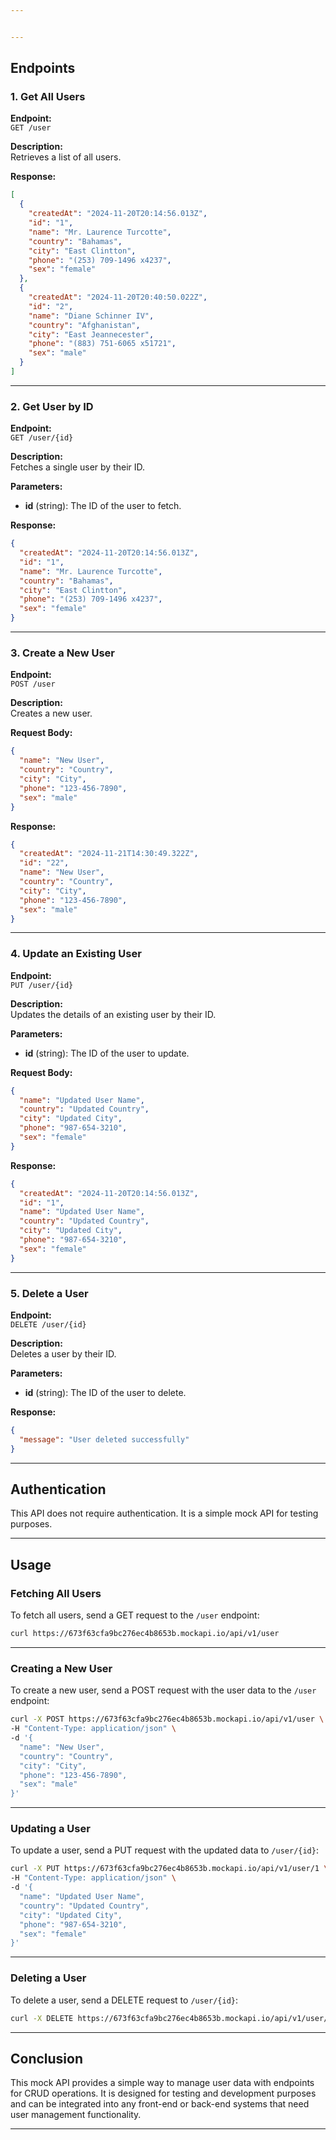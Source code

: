 ```yaml
---


---
```


## Endpoints

### 1. Get All Users

**Endpoint:**  
`GET /user`

**Description:**  
Retrieves a list of all users.

**Response:**
```json
[
  {
    "createdAt": "2024-11-20T20:14:56.013Z",
    "id": "1",
    "name": "Mr. Laurence Turcotte",
    "country": "Bahamas",
    "city": "East Clintton",
    "phone": "(253) 709-1496 x4237",
    "sex": "female"
  },
  {
    "createdAt": "2024-11-20T20:40:50.022Z",
    "id": "2",
    "name": "Diane Schinner IV",
    "country": "Afghanistan",
    "city": "East Jeannecester",
    "phone": "(883) 751-6065 x51721",
    "sex": "male"
  }
]
```

---

### 2. Get User by ID

**Endpoint:**  
`GET /user/{id}`

**Description:**  
Fetches a single user by their ID.

**Parameters:**  
- **id** (string): The ID of the user to fetch.

**Response:**
```json
{
  "createdAt": "2024-11-20T20:14:56.013Z",
  "id": "1",
  "name": "Mr. Laurence Turcotte",
  "country": "Bahamas",
  "city": "East Clintton",
  "phone": "(253) 709-1496 x4237",
  "sex": "female"
}
```

---

### 3. Create a New User

**Endpoint:**  
`POST /user`

**Description:**  
Creates a new user.

**Request Body:**
```json
{
  "name": "New User",
  "country": "Country",
  "city": "City",
  "phone": "123-456-7890",
  "sex": "male"
}
```

**Response:**
```json
{
  "createdAt": "2024-11-21T14:30:49.322Z",
  "id": "22",
  "name": "New User",
  "country": "Country",
  "city": "City",
  "phone": "123-456-7890",
  "sex": "male"
}
```

---

### 4. Update an Existing User

**Endpoint:**  
`PUT /user/{id}`

**Description:**  
Updates the details of an existing user by their ID.

**Parameters:**  
- **id** (string): The ID of the user to update.

**Request Body:**
```json
{
  "name": "Updated User Name",
  "country": "Updated Country",
  "city": "Updated City",
  "phone": "987-654-3210",
  "sex": "female"
}
```

**Response:**
```json
{
  "createdAt": "2024-11-20T20:14:56.013Z",
  "id": "1",
  "name": "Updated User Name",
  "country": "Updated Country",
  "city": "Updated City",
  "phone": "987-654-3210",
  "sex": "female"
}
```

---

### 5. Delete a User

**Endpoint:**  
`DELETE /user/{id}`

**Description:**  
Deletes a user by their ID.

**Parameters:**  
- **id** (string): The ID of the user to delete.

**Response:**
```json
{
  "message": "User deleted successfully"
}
```

---

## Authentication

This API does not require authentication. It is a simple mock API for testing purposes.

---

## Usage

### Fetching All Users

To fetch all users, send a GET request to the `/user` endpoint:

```bash
curl https://673f63cfa9bc276ec4b8653b.mockapi.io/api/v1/user
```

---

### Creating a New User

To create a new user, send a POST request with the user data to the `/user` endpoint:

```bash
curl -X POST https://673f63cfa9bc276ec4b8653b.mockapi.io/api/v1/user \
-H "Content-Type: application/json" \
-d '{
  "name": "New User",
  "country": "Country",
  "city": "City",
  "phone": "123-456-7890",
  "sex": "male"
}'
```

---

### Updating a User

To update a user, send a PUT request with the updated data to `/user/{id}`:

```bash
curl -X PUT https://673f63cfa9bc276ec4b8653b.mockapi.io/api/v1/user/1 \
-H "Content-Type: application/json" \
-d '{
  "name": "Updated User Name",
  "country": "Updated Country",
  "city": "Updated City",
  "phone": "987-654-3210",
  "sex": "female"
}'
```

---

### Deleting a User

To delete a user, send a DELETE request to `/user/{id}`:

```bash
curl -X DELETE https://673f63cfa9bc276ec4b8653b.mockapi.io/api/v1/user/1
```

---

## Conclusion

This mock API provides a simple way to manage user data with endpoints for CRUD operations. It is designed for testing and development purposes and can be integrated into any front-end or back-end systems that need user management functionality.

---

